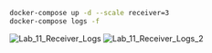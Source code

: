 ```sh
docker-compose up -d --scale receiver=3
docker-compose logs -f
```
![Lab_11_Receiver_Logs](https://github.com/achang140/ACIT_3855_Services_Lab11/assets/98194501/aa0302fc-2167-433b-8a09-21827d4ae628)
![Lab_11_Receiver_Logs_2](https://github.com/achang140/ACIT_3855_Services_Lab11/assets/98194501/3be6b63a-cdbc-456e-9df0-4dbf7253c525)
